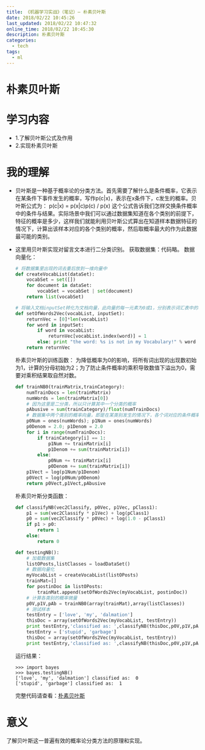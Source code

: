 ```yaml
---
title: 《机器学习实战》（笔记）— 朴素贝叶斯
date: 2018/02/22 10:45:26
last_updated: 2018/02/22 10:47:32
online_time: 2018/02/22 10:45:30
description: 朴素贝叶斯
categories:
  - tech
tags:
  - ml
---
```


# 朴素贝叶斯
# 学习内容
- 1.了解贝叶斯公式及作用
- 2.实现朴素贝叶斯

# 我的理解
- 贝叶斯是一种基于概率论的分类方法。首先需要了解什么是条件概率，它表示在某条件下事件发生的概率，写作p(c|x)，表示在x条件下，c发生的概率。贝叶斯公式为：
	p(c|x) = p(x|c)p(c) / p(x)
    这个公式告诉我们怎样交换条件概率中的条件与结果。实际场景中我们可以通过数据集知道在各个类别的前提下，特征的概率是多少，这样我们就能利用贝叶斯公式算出在知道样本数据特征的情况下，计算出该样本对应的各个类别的概率，然后取概率最大的作为此数据最可能的类别。
    
- 这里用贝叶斯实现对留言文本进行二分类识别。
    获取数据集：代码略。
    数据向量化：
    ```python
    # 将数据集里出现的词去重后放到一维向量中
    def createVocabList(dataSet):
        vocabSet = set([])
        for document in dataSet:
            vocabSet = vocabSet | set(document)
        return list(vocabSet)

    # 将输入文档inputSet转化为文档向量，此向量的每一元素为0或1，分别表示词汇表中的单词在输入文档中是否出现。
    def setOfWords2Vec(vocabList, inputSet):
        returnVec = [0]*len(vocabList)
        for word in inputSet:
            if word in vocabList:
                returnVec[vocabList.index(word)] = 1
            else: print "the word: %s is not in my Vocabulary!" % word
        return returnVec
    ```
    朴素贝叶斯的训练函数：
    为降低概率为0的影响，将所有词出现的出现数初始为1，计算的分母初始为2；为了防止条件概率的乘积导致数值下溢出为0，需要对乘积结果取自然对数。
    ```python
    def trainNB0(trainMatrix,trainCategory):
        numTrainDocs = len(trainMatrix)
        numWords = len(trainMatrix[0])
        # 因为这里是二分类，所以只计算其中一个分类的概率
        pAbusive = sum(trainCategory)/float(numTrainDocs)
        # 数据集中两个类别的概率向量，即是在某类别发生的情况下，各个词对应的条件概率
        p0Num = ones(numWords); p1Num = ones(numWords)
        p0Denom = 2.0; p1Denom = 2.0
        for i in range(numTrainDocs):
            if trainCategory[i] == 1:
                p1Num += trainMatrix[i]
                p1Denom += sum(trainMatrix[i])
            else:
                p0Num += trainMatrix[i]
                p0Denom += sum(trainMatrix[i])
        p1Vect = log(p1Num/p1Denom)
        p0Vect = log(p0Num/p0Denom)
        return p0Vect,p1Vect,pAbusive
    ```
    朴素贝叶斯分类函数：
    ```python
    def classifyNB(vec2Classify, p0Vec, p1Vec, pClass1):
        p1 = sum(vec2Classify * p1Vec) + log(pClass1)
        p0 = sum(vec2Classify * p0Vec) + log(1.0 - pClass1)
        if p1 > p0:
            return 1
        else: 
            return 0

    def testingNB():
        # 加载数据集
        listOPosts,listClasses = loadDataSet()
        # 数据向量化
        myVocabList = createVocabList(listOPosts)
        trainMat=[]
        for postinDoc in listOPosts:
            trainMat.append(setOfWords2Vec(myVocabList, postinDoc))
        # 计算各类别的概率微量
        p0V,p1V,pAb = trainNB0(array(trainMat),array(listClasses))
        # 测试样本
        testEntry = ['love', 'my', 'dalmation']
        thisDoc = array(setOfWords2Vec(myVocabList, testEntry))
        print testEntry,'classified as: ',classifyNB(thisDoc,p0V,p1V,pAb)
        testEntry = ['stupid', 'garbage']
        thisDoc = array(setOfWords2Vec(myVocabList, testEntry))
        print testEntry,'classified as: ',classifyNB(thisDoc,p0V,p1V,pAb)
    ```
    运行结果：
    ```
    >>> import bayes
    >>> bayes.testingNB()
    ['love', 'my', 'dalmation'] classified as:  0
    ['stupid', 'garbage'] classified as:  1
    ```
    完整代码请查看：[朴素贝叶斯](https://github.com/pauky/machine_learning_in_action/blob/master/Ch04/bayes.py)
    
# 意义
了解贝叶斯这一普遍有效的概率论分类方法的原理和实现。
